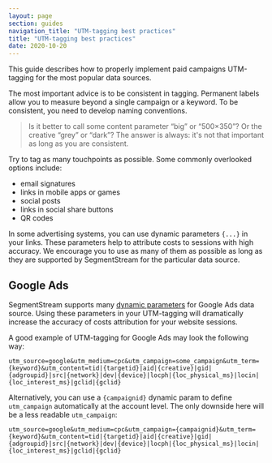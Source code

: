 ```yaml
---
layout: page
section: guides
navigation_title: "UTM-tagging best practices"
title: "UTM-tagging best practices"
date: 2020-10-20
---
```


This guide describes how to properly implement paid campaigns UTM-tagging for the most popular data sources.

The most important advice is to be consistent in tagging. Permanent labels allow you to measure beyond a single campaign or a keyword. To be consistent, you need to develop naming conventions.

> Is it better to call some content parameter “big” or “500×350”? Or the creative “grey” or “dark”? The answer is always: it's not that important as long as you are consistent.

Try to tag as many touchpoints as possible. Some commonly overlooked options include:

- email signatures
- links in mobile apps or games
- social posts
- links in social share buttons
- QR codes

In some advertising systems, you can use dynamic parameters  `{...}` in your links. These parameters help to attribute costs to sessions with high accuracy. We encourage you to use as many of them as possible as long as they are supported by SegmentStream for the particular data source.

## Google Ads

SegmentStream supports many [dynamic parameters](/datasources/google-ads#supported-dynamic-url-parameters) for Google Ads data source. Using these parameters in your UTM-tagging will dramatically increase the accuracy of costs attribution for your website sessions.

A good example of UTM-tagging for Google Ads may look the following way:
```
utm_source=google&utm_medium=cpc&utm_campaign=some_campaign&utm_term={keyword}&utm_content=tid|{targetid}|aid|{creative}|gid|{adgroupid}|src|{network}|dev|{device}|locph|{loc_physical_ms}|locin|{loc_interest_ms}|gclid|{gclid}
```

Alternatively, you can use a `{campaignid}` dynamic param to define `utm_campaign` automatically at the account level. The only downside here will be a less readable `utm_campaign`:

```
utm_source=google&utm_medium=cpc&utm_campaign={campaignid}&utm_term={keyword}&utm_content=tid|{targetid}|aid|{creative}|gid|{adgroupid}|src|{network}|dev|{device}|locph|{loc_physical_ms}|locin|{loc_interest_ms}|gclid|{gclid}
```
